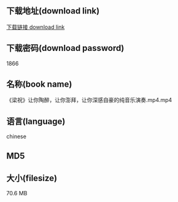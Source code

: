 ## 下载地址(download link)
[下载链接 download link](https://tutu365.netlify.app/?s=%E3%80%8A%E6%A2%81%E7%A5%9D%E3%80%8B%E8%AE%A9%E4%BD%A0%E9%99%B6%E9%86%89%EF%BC%8C%E8%AE%A9%E4%BD%A0%E6%BE%8E%E6%8B%9C%EF%BC%8C%E8%AE%A9%E4%BD%A0%E6%B7%B1%E6%84%9F%E8%87%AA%E8%B1%AA%E7%9A%84%E7%BA%AF%E9%9F%B3%E4%B9%90%E6%BC%94%E5%A5%8F.mp4)

## 下载密码(download password)
1866

## 名称(book name)
《梁祝》让你陶醉，让你澎拜，让你深感自豪的纯音乐演奏.mp4.mp4

## 语言(language)
chinese

## MD5


## 大小(filesize)
70.6 MB
